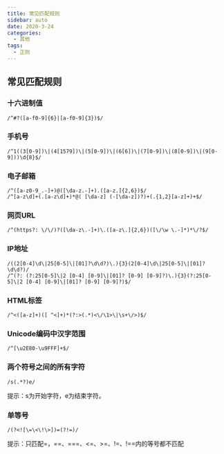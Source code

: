 ```yaml
---
title: 常见匹配规则
sidebar: auto
date: 2020-3-24
categories:
  - 其他
tags:
  - 正则
---
```




## 常见匹配规则

### 十六进制值

```
/^#?([a-f0-9]{6}|[a-f0-9]{3})$/
```





### 手机号

```
/^1((3[0-9])\|(4[1579])\|(5[0-9])\|(6[6])\|(7[0-9])\|(8[0-9])\|(9[0-9]))\d{8}$/
```



### 电子邮箱

```
/^([a-z0-9_.-]+)@([\da-z.-]+).([a-z.]{2,6})$/
/^[a-z\d]+(.[a-z\d]+)*@( [\da-z] (-[\da-z])?)+(.{1,2}[a-z]+)+$/
```



### 网页URL

```
/^(https?: \/\/)?([\da-z\.-]+)\.([a-z\.]{2,6})([\/\w \.-]*)*\/?$/
```



### IP地址

```
/((2[0-4]\d\|25[0-5]\|[01]?\d\d?)\.){3}(2[0-4]\d\|25[0-5]\|[01]?\d\d?)/
/^(?: (?:25[0-5]\|2 [0-4] [0-9]\|[01]? [0-9] [0-9]?)\.){3}(?:25[0-5]\|2 [0-4] [0-9]\|[01]? [0-9] [0-9]?)$/
```



### HTML标签

```
/^<([a-z]+)([ ^<]+)*(?:>(.*)<\/\1>\|\s+\/>)$/
```



### Unicode编码中汉字范围

```
/^[\u2E80-\u9FFF]+$/
```



### 两个符号之间的所有字符

```
/s(.*?)e/
```

提示：s为开始字符，e为结束字符。



### 单等号

```
/(?<![\=\<\!\>])=(?!=)/
```

提示：只匹配=，==、===、<=、>=、!=、!==内的等号都不匹配

